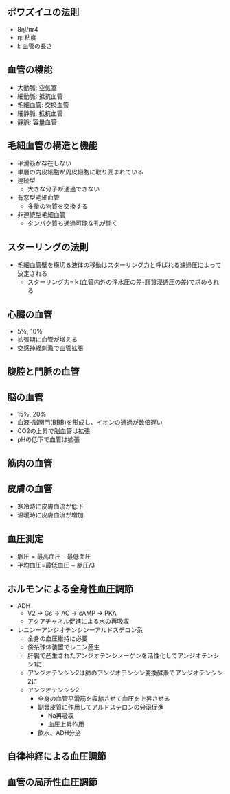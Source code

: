## ポワズイユの法則
- 8ηl/πr4
- η: 粘度
- l: 血管の長さ
## 血管の機能
- 大動脈: 空気室
- 細動脈: 抵抗血管
- 毛細血管: 交換血管
- 細静脈: 抵抗血管
- 静脈: 容量血管
## 毛細血管の構造と機能
- 平滑筋が存在しない
- 単層の内皮細胞が周皮細胞に取り囲まれている
- 連続型
	- 大きな分子が通過できない
- 有窓型毛細血管
	- 多量の物質を交換する
- 非連続型毛細血管
	- タンパク質も通過可能な孔が開く
## スターリングの法則
- 毛細血管壁を横切る液体の移動はスターリング力と呼ばれる濾過圧によって決定される
	- スターリング力=ｋ(血管内外の浄水圧の差-膠質浸透圧の差)で求められる
## 心臓の血管
- 5%, 10%
- 拡張期に血管が増える
- 交感神経刺激で血管拡張
## 腹腔と門脈の血管
## 脳の血管
- 15%, 20%
- 血液-脳関門(BBB)を形成し、イオンの通過が数倍遅い
- CO2の上昇で脳血管は拡張
- pHの低下で血管は拡張
## 筋肉の血管
## 皮膚の血管
- 寒冷時に皮膚血流が低下
- 温暖時に皮膚血流が増加
## 血圧測定
- 脈圧 = 最高血圧 - 最低血圧
- 平均血圧=最低血圧 + 脈圧/3
## ホルモンによる全身性血圧調節
- ADH
	- V2 -> Gs -> AC -> cAMP -> PKA
	- アクアチャネル促進による水の再吸収
- レニンーアンジオテンシンーアルドステロン系
	- 全身の血圧維持に必要
	- 傍糸球体装置でレニン産生
	- 肝臓で産生されたアンジオテンシノーゲンを活性化してアンジオテンシン1に
	- アンジオテンシン2は肺のアンジオテンシン変換酵素でアンジオテンシン2に
	- アンジオテンシン2
		- 全身の血管平滑筋を収縮させて血圧を上昇させる
		- 副腎皮質に作用してアルドステロンの分泌促進
			- Na再吸収
			- 血圧上昇作用
		- 飲水、ADH分泌
## 自律神経による血圧調節
## 血管の局所性血圧調節